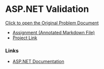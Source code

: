 # ASP.NET Validation

[Click to open the Original Problem Document](https://docs.google.com/document/d/1BxfL5TN55eNKOH5oafcpF5bUqw1Hu-9Cs3YLv5IoPMU/)

- [Assignment (Annotated Markdown File)](./Assignment.md)
- [Project Link](https://github.com/metacube-manthan-rajoria/Friendly)

### Links

- [ASP.NET Documentation](https://www.asp.net/mvc)
